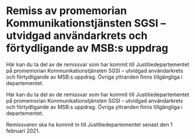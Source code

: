 # Remiss av promemorian Kommunikationstjänsten SGSI – utvidgad användarkrets och förtydligande av MSB:s uppdrag

Här kan du ta del av de remissvar som har kommit till Justitiedepartementet på promemorian Kommunikationstjänsten SGSI – utvidgad användarkrets och förtydligande av MSB:s uppdrag. Övriga yttranden finns tillgängliga i departementet.

Här kan du ta del av de remissvar som har kommit till Justitiedepartementet på promemorian Kommunikationstjänsten SGSI – utvidgad användarkrets och förtydligande av MSB:s uppdrag. Övriga yttranden finns tillgängliga i departementet.

Remissvaren ska ha kommit in till Justitiedepartementet senast den 1 februari 2021.
